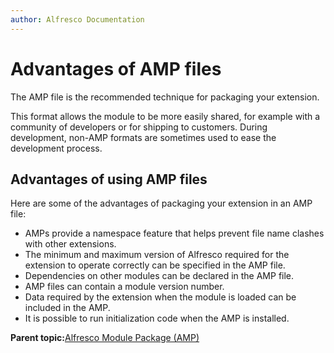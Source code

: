 ```yaml
---
author: Alfresco Documentation
---
```


# Advantages of AMP files

The AMP file is the recommended technique for packaging your extension.

This format allows the module to be more easily shared, for example with a community of developers or for shipping to customers. During development, non-AMP formats are sometimes used to ease the development process.

## Advantages of using AMP files

Here are some of the advantages of packaging your extension in an AMP file:

-   AMPs provide a namespace feature that helps prevent file name clashes with other extensions.
-   The minimum and maximum version of Alfresco required for the extension to operate correctly can be specified in the AMP file.
-   Dependencies on other modules can be declared in the AMP file.
-   AMP files can contain a module version number.
-   Data required by the extension when the module is loaded can be included in the AMP.
-   It is possible to run initialization code when the AMP is installed.

**Parent topic:**[Alfresco Module Package \(AMP\)](../concepts/dev-extensions-packaging-techniques-amps.md)

